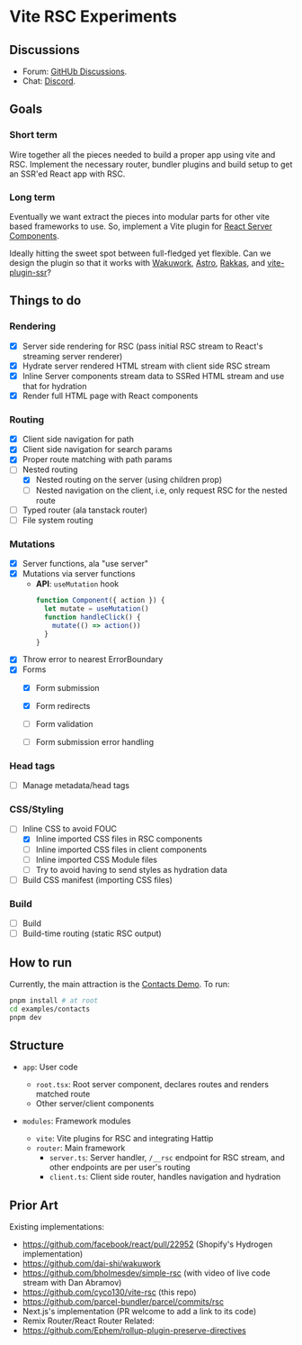 # Vite RSC Experiments

## Discussions

- Forum: [GitHUb Discussions](https://github.com/cyco130/vite-rsc/discussions).
- Chat: [Discord](https://discord.gg/AKqMhV6Mwx).

## Goals

### Short term

Wire together all the pieces needed to build a proper app using vite and RSC. Implement the necessary router, bundler plugins and build setup to get an SSR'ed React app with RSC.

### Long term

Eventually we want extract the pieces into modular parts for other vite based frameworks to use. So, implement a Vite plugin for [React Server Components](https://react.dev/blog/2020/12/21/data-fetching-with-react-server-components).

Ideally hitting the sweet spot between full-fledged yet flexible. Can we design the plugin so that it works with [Wakuwork](https://github.com/dai-shi/wakuwork), [Astro](https://astro.build/), [Rakkas](https://rakkasjs.org/), and [vite-plugin-ssr](https://vite-plugin-ssr.com/)?

## Things to do

### Rendering

- [x] Server side rendering for RSC (pass initial RSC stream to React's streaming server renderer)
- [x] Hydrate server rendered HTML stream with client side RSC stream
- [x] Inline Server components stream data to SSRed HTML stream and use that for hydration
- [x] Render full HTML page with React components

### Routing

- [x] Client side navigation for path
- [x] Client side navigation for search params
- [x] Proper route matching with path params
- [ ] Nested routing
  - [x] Nested routing on the server (using children prop)
  - [ ] Nested navigation on the client, i.e, only request RSC for the nested route
- [ ] Typed router (ala tanstack router)
- [ ] File system routing

### Mutations

- [x] Server functions, ala "use server"
- [x] Mutations via server functions
  - **API**: `useMutation` hook
    ```ts
    function Component({ action }) {
      let mutate = useMutation()
      function handleClick() {
        mutate(() => action())
      }
    }
    ```
- [x] Throw error to nearest ErrorBoundary
- [x] Forms
  - [x] Form submission
  - [x] Form redirects
  - [ ] Form validation
  - [ ] Form submission error handling 




### Head tags

- [ ] Manage metadata/head tags

### CSS/Styling

- [ ] Inline CSS to avoid FOUC
  - [x] Inline imported CSS files in RSC components
  - [ ] Inline imported CSS files in client components
  - [ ] Inline imported CSS Module files
  - [ ] Try to avoid having to send styles as hydration data
- [ ] Build CSS manifest (importing CSS files)

### Build

- [ ] Build
- [ ] Build-time routing (static RSC output)

## How to run

Currently, the main attraction is the [Contacts Demo](./examples/contacts). To run:

```bash
pnpm install # at root
cd examples/contacts
pnpm dev
```

## Structure

- `app`: User code

  - `root.tsx`: Root server component, declares routes and renders matched route
  - Other server/client components

- `modules`: Framework modules
  - `vite`: Vite plugins for RSC and integrating Hattip
  - `router`: Main framework
    - `server.ts`: Server handler, `/__rsc` endpoint for RSC stream, and other endpoints are per user's routing
    - `client.ts`: Client side router, handles navigation and hydration

## Prior Art

Existing implementations:

- https://github.com/facebook/react/pull/22952 (Shopify's Hydrogen implementation)
- https://github.com/dai-shi/wakuwork
- https://github.com/bholmesdev/simple-rsc (with video of live code stream with Dan Abramov)
- https://github.com/cyco130/vite-rsc (this repo)
- https://github.com/parcel-bundler/parcel/commits/rsc
- Next.js's implementation (PR welcome to add a link to its code)
- Remix Router/React Router
  Related:
- https://github.com/Ephem/rollup-plugin-preserve-directives
